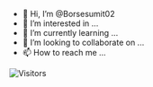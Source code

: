 - 👋 Hi, I’m @Borsesumit02
- 👀 I’m interested in ...
- 🌱 I’m currently learning ...
- 💞️ I’m looking to collaborate on ...
- 📫 How to reach me ...

![Visitors](https://visitor-badge.glitch.me/badge?page_id=Borsesumit02.Borsesumit02)
<!---
Borsesumit02/Borsesumit02 is a ✨ special ✨ repository because its `README.md` (this file) appears on your GitHub profile.
You can click the Preview link to take a look at your changes.
--->
